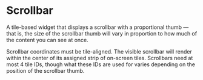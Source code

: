 
# Scrollbar

A tile-based widget that displays a scrollbar with a proportional thumb &mdash; that is, the size of the scrollbar thumb will vary in proportion to how much of the content you can see at once.

Scrollbar coordinates must be tile-aligned. The visible scrollbar will render within the center of its assigned strip of on-screen tiles. Scrollbars need at most 4 tile IDs, though what these IDs are used for varies depending on the position of the scrollbar thumb.